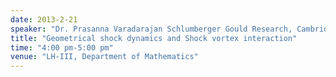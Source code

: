 ```yaml
---
date: 2013-2-21
speaker: "Dr. Prasanna Varadarajan Schlumberger Gould Research, Cambridge"
title: "Geometrical shock dynamics and Shock vortex interaction"
time: "4:00 pm-5:00 pm"
venue: "LH-III, Department of Mathematics"
---
```


